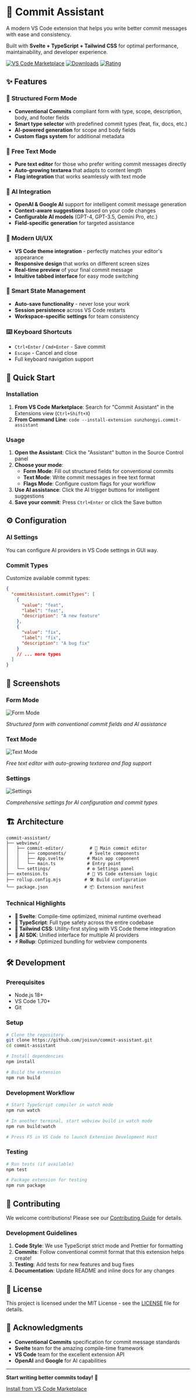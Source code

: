 # 🤖 Commit Assistant

A modern VS Code extension that helps you write better commit messages with ease and consistency.

Built with **Svelte + TypeScript + Tailwind CSS** for optimal performance, maintainability, and developer experience.

[![VS Code Marketplace](https://img.shields.io/visual-studio-marketplace/v/sunzhongyi.commit-assistant)](https://marketplace.visualstudio.com/items?itemName=sunzhongyi.commit-assistant)
[![Downloads](https://img.shields.io/visual-studio-marketplace/d/sunzhongyi.commit-assistant)](https://marketplace.visualstudio.com/items?itemName=sunzhongyi.commit-assistant)
[![Rating](https://img.shields.io/visual-studio-marketplace/r/sunzhongyi.commit-assistant)](https://marketplace.visualstudio.com/items?itemName=sunzhongyi.commit-assistant)

## ✨ Features

### 📝 **Structured Form Mode**
- **Conventional Commits** compliant form with type, scope, description, body, and footer fields
- **Smart type selector** with predefined commit types (feat, fix, docs, etc.)
- **AI-powered generation** for scope and body fields
- **Custom flags system** for additional metadata

### 📄 **Free Text Mode**
- **Pure text editor** for those who prefer writing commit messages directly
- **Auto-growing textarea** that adapts to content length
- **Flag integration** that works seamlessly with text mode

### 🤖 **AI Integration**
- **OpenAI & Google AI** support for intelligent commit message generation
- **Context-aware suggestions** based on your code changes
- **Configurable AI models** (GPT-4, GPT-3.5, Gemini Pro, etc.)
- **Field-specific generation** for targeted assistance

### 🎨 **Modern UI/UX**
- **VS Code theme integration** - perfectly matches your editor's appearance
- **Responsive design** that works on different screen sizes
- **Real-time preview** of your final commit message
- **Intuitive tabbed interface** for easy mode switching

### 💾 **Smart State Management**
- **Auto-save functionality** - never lose your work
- **Session persistence** across VS Code restarts
- **Workspace-specific settings** for team consistency

### ⌨️ **Keyboard Shortcuts**
- `Ctrl+Enter` / `Cmd+Enter` - Save commit
- `Escape` - Cancel and close
- Full keyboard navigation support

## 🚀 Quick Start

### Installation

1. **From VS Code Marketplace**: Search for "Commit Assistant" in the Extensions view (`Ctrl+Shift+X`)
2. **From Command Line**: `code --install-extension sunzhongyi.commit-assistant`

### Usage

1. **Open the Assistant**: Click the "Assistant" button in the Source Control panel
2. **Choose your mode**: 
   - **Form Mode**: Fill out structured fields for conventional commits
   - **Text Mode**: Write commit messages in free text format
   - **Flags Mode**: Configure custom flags for your workflow
3. **Use AI assistance**: Click the AI trigger buttons for intelligent suggestions
4. **Save your commit**: Press `Ctrl+Enter` or click the Save button

## ⚙️ Configuration

### AI Settings

You can configure AI providers in VS Code settings in GUI way.

### Commit Types

Customize available commit types:

```json
{
  "commitAssistant.commitTypes": [
    {
      "value": "feat",
      "label": "feat",
      "description": "A new feature"
    },
    {
      "value": "fix", 
      "label": "fix",
      "description": "A bug fix"
    }
    // ... more types
  ]
}
```

## 📸 Screenshots

### Form Mode
![Form Mode](https://via.placeholder.com/800x600/1e1e1e/ffffff?text=Form+Mode+Screenshot)

*Structured form with conventional commit fields and AI assistance*

### Text Mode  
![Text Mode](https://via.placeholder.com/800x600/1e1e1e/ffffff?text=Text+Mode+Screenshot)

*Free text editor with auto-growing textarea and flag support*

### Settings
![Settings](https://via.placeholder.com/800x600/1e1e1e/ffffff?text=Settings+Screenshot)

*Comprehensive settings for AI configuration and commit types*

## 🏗️ Architecture

```
commit-assistant/
├── webviews/
│   ├── commit-editor/          # 📝 Main commit editor
│   │   ├── components/         # Svelte components
│   │   ├── App.svelte         # Main app component
│   │   └── main.ts            # Entry point
│   └── settings/              # ⚙️ Settings panel
├── extension.ts               # 🚀 VS Code extension logic
├── rollup.config.mjs         # 🛠️ Build configuration
└── package.json              # 📦 Extension manifest
```

### Technical Highlights

- **🚀 Svelte**: Compile-time optimized, minimal runtime overhead
- **📘 TypeScript**: Full type safety across the entire codebase  
- **🎨 Tailwind CSS**: Utility-first styling with VS Code theme integration
- **🤖 AI SDK**: Unified interface for multiple AI providers
- **⚡ Rollup**: Optimized bundling for webview components

## 🛠️ Development

### Prerequisites

- Node.js 18+ 
- VS Code 1.70+
- Git

### Setup

```bash
# Clone the repository
git clone https://github.com/joisun/commit-assistant.git
cd commit-assistant

# Install dependencies
npm install

# Build the extension
npm run build
```

### Development Workflow

```bash
# Start TypeScript compiler in watch mode
npm run watch

# In another terminal, start webview build in watch mode  
npm run build:watch

# Press F5 in VS Code to launch Extension Development Host
```

### Testing

```bash
# Run tests (if available)
npm test

# Package extension for testing
npm run package
```

## 🤝 Contributing

We welcome contributions! Please see our [Contributing Guide](CONTRIBUTING.md) for details.

### Development Guidelines

1. **Code Style**: We use TypeScript strict mode and Prettier for formatting
2. **Commits**: Follow conventional commit format that this extension helps create!
3. **Testing**: Add tests for new features and bug fixes
4. **Documentation**: Update README and inline docs for any changes

## 📄 License

This project is licensed under the MIT License - see the [LICENSE](LICENSE) file for details.

## 🙏 Acknowledgments

- **Conventional Commits** specification for commit message standards
- **Svelte** team for the amazing compile-time framework
- **VS Code** team for the excellent extension API
- **OpenAI** and **Google** for AI capabilities

---

**Start writing better commits today!** 🚀

[Install from VS Code Marketplace](https://marketplace.visualstudio.com/items?itemName=sunzhongyi.commit-assistant)
